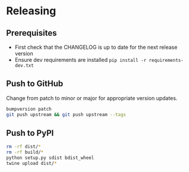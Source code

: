 # Releasing

## Prerequisites

- First check that the CHANGELOG is up to date for the next release version
- Ensure dev requirements are installed `pip install -r requirements-dev.txt`

## Push to GitHub

Change from patch to minor or major for appropriate version updates.

```bash
bumpversion patch
git push upstream && git push upstream --tags
```

## Push to PyPI

```bash
rm -rf dist/*
rm -rf build/*
python setup.py sdist bdist_wheel
twine upload dist/*
```
